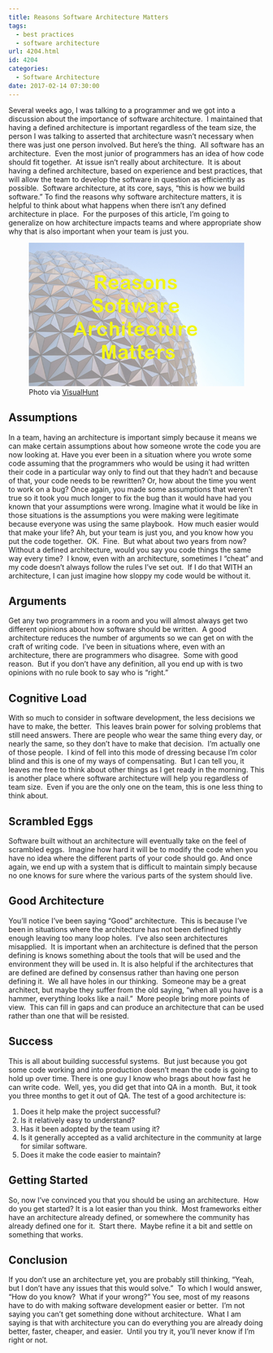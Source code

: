 ```yaml
---
title: Reasons Software Architecture Matters
tags:
  - best practices
  - software architecture
url: 4204.html
id: 4204
categories:
  - Software Architecture
date: 2017-02-14 07:30:00
---
```


Several weeks ago, I was talking to a programmer and we got into a discussion about the importance of software architecture.  I maintained that having a defined architecture is important regardless of the team size, the person I was talking to asserted that architecture wasn’t necessary when there was just one person involved. But here’s the thing.  All software has an architecture.  Even the most junior of programmers has an idea of how code should fit together.  At issue isn’t really about architecture.  It is about having a defined architecture, based on experience and best practices, that will allow the team to develop the software in question as efficiently as possible.  Software architecture, at its core, says, “this is how we build software.” To find the reasons why software architecture matters, it is helpful to think about what happens when there isn’t any defined architecture in place.  For the purposes of this article, I’m going to generalize on how architecture impacts teams and where appropriate show why that is also important when your team is just you. <figure>![](/uploads/2017/02/image-1.png "Reasons Software Architecture Matters") Photo via [VisualHunt](//visualhunt.com/)</figure>

<!-- more --> 

Assumptions
-----------

In a team, having an architecture is important simply because it means we can make certain assumptions about how someone wrote the code you are now looking at. Have you ever been in a situation where you wrote some code assuming that the programmers who would be using it had written their code in a particular way only to find out that they hadn’t and because of that, your code needs to be rewritten? Or, how about the time you went to work on a bug? Once again, you made some assumptions that weren’t true so it took you much longer to fix the bug than it would have had you known that your assumptions were wrong. Imagine what it would be like in those situations is the assumptions you were making were legitimate because everyone was using the same playbook.  How much easier would that make your life? Ah, but your team is just you, and you know how you put the code together.  OK.  Fine.  But what about two years from now?  Without a defined architecture, would you say you code things the same way every time?  I know, even with an architecture, sometimes I “cheat” and my code doesn’t always follow the rules I’ve set out.  If I do that WITH an architecture, I can just imagine how sloppy my code would be without it.

Arguments
---------

Get any two programmers in a room and you will almost always get two different opinions about how software should be written.  A good architecture reduces the number of arguments so we can get on with the craft of writing code.  I’ve been in situations where, even with an architecture, there are programmers who disagree.  Some with good reason.  But if you don’t have any definition, all you end up with is two opinions with no rule book to say who is “right.”

Cognitive Load
--------------

With so much to consider in software development, the less decisions we have to make, the better.  This leaves brain power for solving problems that still need answers. There are people who wear the same thing every day, or nearly the same, so they don’t have to make that decision.  I’m actually one of those people.  I kind of fell into this mode of dressing because I’m color blind and this is one of my ways of compensating.  But I can tell you, it leaves me free to think about other things as I get ready in the morning. This is another place where software architecture will help you regardless of team size.  Even if you are the only one on the team, this is one less thing to think about.

Scrambled Eggs
--------------

Software built without an architecture will eventually take on the feel of scrambled eggs.  Imagine how hard it will be to modify the code when you have no idea where the different parts of your code should go. And once again, we end up with a system that is difficult to maintain simply because no one knows for sure where the various parts of the system should live.

Good Architecture
-----------------

You’ll notice I’ve been saying “Good” architecture.  This is because I’ve been in situations where the architecture has not been defined tightly enough leaving too many loop holes.  I’ve also seen architectures misapplied.  It is important when an architecture is defined that the person defining is knows something about the tools that will be used and the environment they will be used in. It is also helpful if the architectures that are defined are defined by consensus rather than having one person defining it.  We all have holes in our thinking.  Someone may be a great architect, but maybe they suffer from the old saying, “when all you have is a hammer, everything looks like a nail.”  More people bring more points of view.  This can fill in gaps and can produce an architecture that can be used rather than one that will be resisted.

Success
-------

This is all about building successful systems.  But just because you got some code working and into production doesn’t mean the code is going to hold up over time. There is one guy I know who brags about how fast he can write code.  Well, yes, you did get that into QA in a month.  But, it took you three months to get it out of QA. The test of a good architecture is:

1.  Does it help make the project successful?
2.  Is it relatively easy to understand?
3.  Has it been adopted by the team using it?
4.  Is it generally accepted as a valid architecture in the community at large for similar software.
5.  Does it make the code easier to maintain?

Getting Started
---------------

So, now I’ve convinced you that you should be using an architecture.  How do you get started? It is a lot easier than you think.  Most frameworks either have an architecture already defined, or somewhere the community has already defined one for it.  Start there.  Maybe refine it a bit and settle on something that works.

Conclusion
----------

If you don’t use an architecture yet, you are probably still thinking, “Yeah, but I don’t have any issues that this would solve.”  To which I would answer, “How do you know?  What if your wrong?” You see, most of my reasons have to do with making software development easier or better.  I’m not saying you can’t get something done without architecture.  What I am saying is that with architecture you can do everything you are already doing better, faster, cheaper, and easier.  Until you try it, you’ll never know if I’m right or not.
